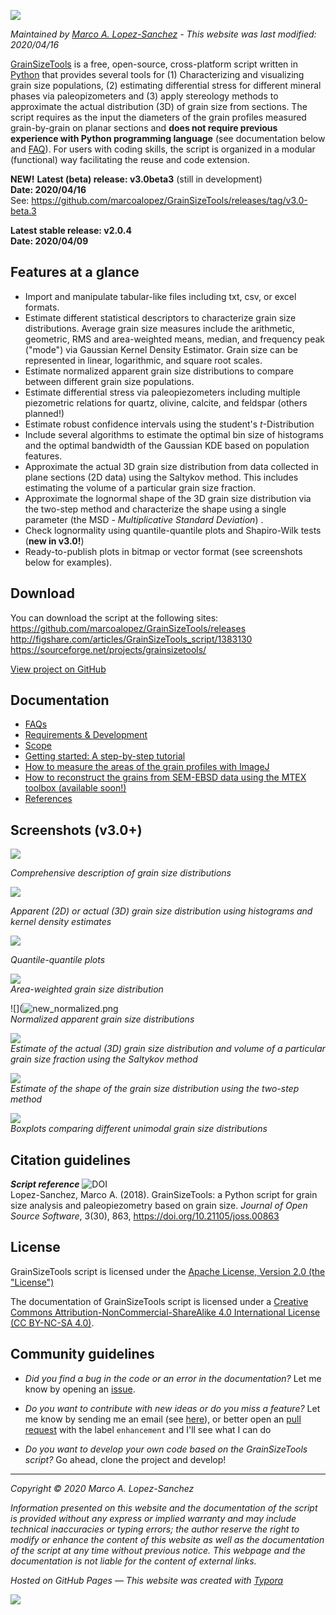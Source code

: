 ![](https://raw.githubusercontent.com/marcoalopez/GrainSizeTools/master/FIGURES/new_header.webp)

*Maintained by [Marco A. Lopez-Sanchez](https://marcoalopez.github.io/) - This website was last modified: 2020/04/16*

[GrainSizeTools](https://doi.org/10.21105/joss.00863) is a free, open-source, cross-platform script written in [Python](https://www.python.org/) that provides several tools for (1) Characterizing and visualizing grain size populations, (2) estimating differential stress for different mineral phases via paleopizometers and (3) apply stereology methods to approximate the actual distribution (3D) of grain size from sections. The script requires as the input the diameters of the grain profiles measured grain-by-grain on planar sections and **does not require previous experience with Python programming language** (see documentation below and [FAQ](https://github.com/marcoalopez/GrainSizeTools/blob/master/DOCS/FAQ.md)). For users with coding skills, the script is organized in a modular (functional) way facilitating the reuse and code extension.

**NEW!**
**Latest (beta) release: v3.0beta3** (still in development)  
**Date: 2020/04/16**  
See: https://github.com/marcoalopez/GrainSizeTools/releases/tag/v3.0-beta.3

**Latest stable release: v2.0.4**  
**Date: 2020/04/09**  


## Features at a glance

- Import and manipulate tabular-like files including txt, csv, or excel formats.
- Estimate different statistical descriptors to characterize grain size distributions. Average grain size measures include the arithmetic, geometric, RMS and area-weighted means, median, and frequency peak ("mode") via Gaussian Kernel Density Estimator. Grain size can be represented in linear, logarithmic, and square root scales.
- Estimate normalized apparent grain size distributions to compare between different grain size populations.
- Estimate differential stress via paleopiezometers including multiple piezometric relations for quartz, olivine, calcite, and feldspar (others planned!)
- Estimate robust confidence intervals using the student's *t*-Distribution
- Include several algorithms to estimate the optimal bin size of histograms and the optimal bandwidth of the Gaussian KDE based on population features.
- Approximate the actual 3D grain size distribution from data collected in plane sections (2D data) using the Saltykov method. This includes estimating the volume of a particular grain size fraction.
- Approximate the lognormal shape of the 3D grain size distribution via the two-step method and characterize the shape using a single parameter (the MSD - *Multiplicative Standard Deviation*) .
- Check lognormality using quantile-quantile plots and Shapiro-Wilk tests (**new in v3.0!**)
- Ready-to-publish plots in bitmap or vector format (see screenshots below for examples).

## Download

You can download the script at the following sites:  
https://github.com/marcoalopez/GrainSizeTools/releases  
http://figshare.com/articles/GrainSizeTools_script/1383130  
https://sourceforge.net/projects/grainsizetools/

[View project on GitHub](https://github.com/marcoalopez/GrainSizeTools)

## Documentation

* [FAQs](https://github.com/marcoalopez/GrainSizeTools/blob/master/DOCS/FAQ.md)
* [Requirements & Development](https://github.com/marcoalopez/GrainSizeTools/blob/master/DOCS/Requirements.md)
* [Scope](https://github.com/marcoalopez/GrainSizeTools/blob/master/DOCS/Scope.md)
* [Getting started: A step-by-step tutorial](https://github.com/marcoalopez/GrainSizeTools/blob/master/DOCS/brief_tutorial.md)
* [How to measure the areas of the grain profiles with ImageJ](https://github.com/marcoalopez/GrainSizeTools/blob/master/DOCS/imageJ_tutorial.md)
* [How to reconstruct the grains from SEM-EBSD data using the MTEX toolbox (available soon!)](https://github.com/marcoalopez/GrainSizeTools/blob/master/DOCS/ebsd_mtex_tutorial.md)
* [References](https://github.com/marcoalopez/GrainSizeTools/blob/master/DOCS/references.md)

## Screenshots (v3.0+)

![](https://github.com/marcoalopez/GrainSizeTools/blob/master/FIGURES/summarize_output.png?raw=true)

*Comprehensive description of grain size distributions*

  

![](https://github.com/marcoalopez/GrainSizeTools/blob/master/FIGURES/new_distribution.png?raw=true)

*Apparent (2D) or actual (3D) grain size distribution using histograms and kernel density estimates*

![](https://github.com/marcoalopez/GrainSizeTools/blob/master/FIGURES/new_qqplot.png?raw=true)  

*Quantile-quantile plots*

![](https://github.com/marcoalopez/GrainSizeTools/blob/master/FIGURES/new_area_weighted.png?raw=true)  
*Area-weighted grain size distribution*

![](![new_normalized.png](https://github.com/marcoalopez/GrainSizeTools/blob/master/FIGURES/new_normalized.png?raw=true)  
*Normalized apparent grain size distributions*

![](https://github.com/marcoalopez/GrainSizeTools/blob/master/FIGURES/figure_2.png?raw=true)  
*Estimate of the actual (3D) grain size distribution and volume of a particular grain size fraction using the Saltykov method*

![](https://github.com/marcoalopez/GrainSizeTools/blob/master/FIGURES/2step.png?raw=true)   
*Estimate of the shape of the grain size distribution using the two-step method*

![](https://raw.githubusercontent.com/marcoalopez/GrainSizeTools/master/FIGURES/readme05.png)  
*Boxplots comparing different unimodal grain size distributions*

## Citation guidelines

***Script reference***  ![DOI](http://joss.theoj.org/papers/10.21105/joss.00863/status.svg)  
Lopez-Sanchez, Marco A. (2018). GrainSizeTools: a Python script for grain size analysis and paleopiezometry based on grain size. *Journal of Open Source Software*, 3(30), 863, https://doi.org/10.21105/joss.00863

## License

GrainSizeTools script is licensed under the [Apache License, Version 2.0 (the "License")](http://www.apache.org/licenses/LICENSE-2.0)

The documentation of GrainSizeTools script is licensed under a [Creative Commons Attribution-NonCommercial-ShareAlike 4.0 International License (CC BY-NC-SA 4.0)](https://creativecommons.org/licenses/by-nc-sa/4.0/). 

## Community guidelines

- *Did you find a bug in the code or an error in the documentation?* Let me know by opening an [issue](https://github.com/marcoalopez/GrainSizeTools/issues).

- *Do you want to contribute with new ideas or do you miss a feature?* Let me know by sending me an email (see [here](https://github.com/marcoalopez )), or better open an [pull request](https://github.com/marcoalopez/GrainSizeTools/pulls) with the label ``enhancement`` and I'll see what I can do
- *Do you want to develop your own code based on the GrainSizeTools script?* Go ahead, clone the project and develop!



---
*Copyright © 2020 Marco A. Lopez-Sanchez*  

*Information presented on this website and the documentation of the script is provided without any express or implied warranty and may include technical inaccuracies or typing errors; the author reserve the right to modify or enhance the content of this website as well as the documentation of the script at any time without previous notice. This webpage and the documentation is not liable for the content of external links.*  

*Hosted on GitHub Pages — This website was created with [Typora](https://typora.io/)*

![](https://raw.githubusercontent.com/marcoalopez/GrainSizeTools/master/FIGURES/footer.webp)